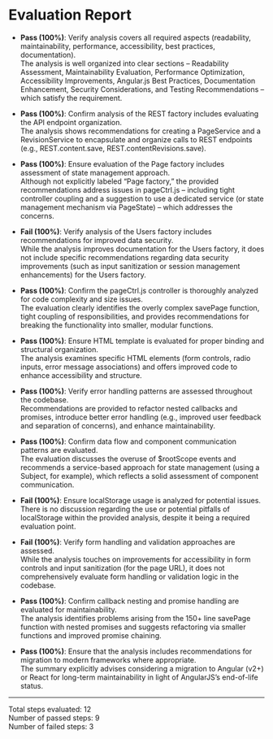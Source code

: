 # Evaluation Report

- **Pass (100%)**: Verify analysis covers all required aspects (readability, maintainability, performance, accessibility, best practices, documentation).  
  The analysis is well organized into clear sections – Readability Assessment, Maintainability Evaluation, Performance Optimization, Accessibility Improvements, Angular.js Best Practices, Documentation Enhancement, Security Considerations, and Testing Recommendations – which satisfy the requirement.

- **Pass (100%)**: Confirm analysis of the REST factory includes evaluating the API endpoint organization.  
  The analysis shows recommendations for creating a PageService and a RevisionService to encapsulate and organize calls to REST endpoints (e.g., REST.content.save, REST.contentRevisions.save).

- **Pass (100%)**: Ensure evaluation of the Page factory includes assessment of state management approach.  
  Although not explicitly labeled “Page factory,” the provided recommendations address issues in pageCtrl.js – including tight controller coupling and a suggestion to use a dedicated service (or state management mechanism via PageState) – which addresses the concerns.

- **Fail (100%)**: Verify analysis of the Users factory includes recommendations for improved data security.  
  While the analysis improves documentation for the Users factory, it does not include specific recommendations regarding data security improvements (such as input sanitization or session management enhancements) for the Users factory.

- **Pass (100%)**: Confirm the pageCtrl.js controller is thoroughly analyzed for code complexity and size issues.  
  The evaluation clearly identifies the overly complex savePage function, tight coupling of responsibilities, and provides recommendations for breaking the functionality into smaller, modular functions.

- **Pass (100%)**: Ensure HTML template is evaluated for proper binding and structural organization.  
  The analysis examines specific HTML elements (form controls, radio inputs, error message associations) and offers improved code to enhance accessibility and structure.

- **Pass (100%)**: Verify error handling patterns are assessed throughout the codebase.  
  Recommendations are provided to refactor nested callbacks and promises, introduce better error handling (e.g., improved user feedback and separation of concerns), and enhance maintainability.

- **Pass (100%)**: Confirm data flow and component communication patterns are evaluated.  
  The evaluation discusses the overuse of $rootScope events and recommends a service-based approach for state management (using a Subject, for example), which reflects a solid assessment of component communication.

- **Fail (100%)**: Ensure localStorage usage is analyzed for potential issues.  
  There is no discussion regarding the use or potential pitfalls of localStorage within the provided analysis, despite it being a required evaluation point.

- **Fail (100%)**: Verify form handling and validation approaches are assessed.  
  While the analysis touches on improvements for accessibility in form controls and input sanitization (for the page URL), it does not comprehensively evaluate form handling or validation logic in the codebase.

- **Pass (100%)**: Confirm callback nesting and promise handling are evaluated for maintainability.  
  The analysis identifies problems arising from the 150+ line savePage function with nested promises and suggests refactoring via smaller functions and improved promise chaining.

- **Pass (100%)**: Ensure that the analysis includes recommendations for migration to modern frameworks where appropriate.  
  The summary explicitly advises considering a migration to Angular (v2+) or React for long-term maintainability in light of AngularJS’s end-of-life status.

---

Total steps evaluated: 12  
Number of passed steps: 9  
Number of failed steps: 3